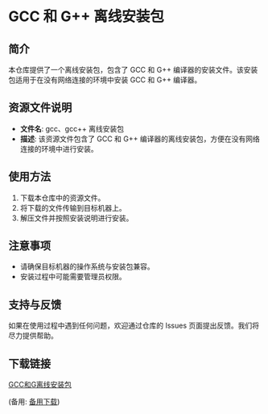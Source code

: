 # GCC 和 G++ 离线安装包

## 简介
本仓库提供了一个离线安装包，包含了 GCC 和 G++ 编译器的安装文件。该安装包适用于在没有网络连接的环境中安装 GCC 和 G++ 编译器。

## 资源文件说明
- **文件名**: gcc、gcc++ 离线安装包
- **描述**: 该资源文件包含了 GCC 和 G++ 编译器的离线安装包，方便在没有网络连接的环境中进行安装。

## 使用方法
1. 下载本仓库中的资源文件。
2. 将下载的文件传输到目标机器上。
3. 解压文件并按照安装说明进行安装。

## 注意事项
- 请确保目标机器的操作系统与安装包兼容。
- 安装过程中可能需要管理员权限。

## 支持与反馈
如果在使用过程中遇到任何问题，欢迎通过仓库的 Issues 页面提出反馈。我们将尽力提供帮助。

## 下载链接
[GCC和G离线安装包](https://pan.quark.cn/s/81cf0dc36253) 

(备用: [备用下载](https://pan.baidu.com/s/19KKGyc6qMkJUbdzeLCt-Ig?pwd=1234))

